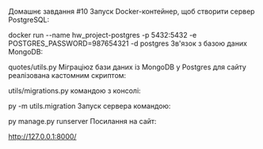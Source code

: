 Домашнє завдання #10
Запуск Docker-контейнер, щоб створити сервер PostgreSQL:

docker run --name hw_project-postgres -p 5432:5432 -e POSTGRES_PASSWORD=987654321 -d postgres
Зв'язок з базою даних MongoDB:

quotes/utils.py
Mіграціюz бази даних із MongoDB у Postgres для сайту реалізована кастомним скриптом:

utils/migrations.py
командою з консолі:

py -m utils.migration
Запуск сервера командою:

py manage.py runserver
Посилання на сайт:

 http://127.0.0.1:8000/
